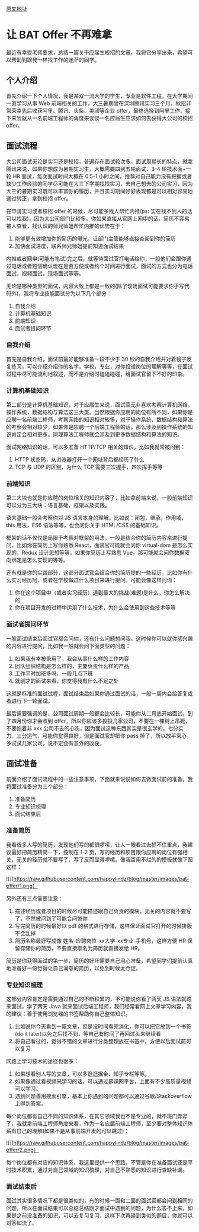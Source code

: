 [原文地址](https://github.com/happylindz/blog/issues/13)

# 让 BAT Offer 不再难拿

最近有幸受老师要求，总结一篇关于应届生校招的文章，我将它分享出来，希望可以帮助到跟我一样找工作的迷茫的同学。

## 个人介绍

首先介绍一下个人情况，我是某双一流大学的学生，专业是软件工程，在大学期间一直学习从事 Web 前端相关的工作，大三暑期曾在深圳腾讯实习三个月，秋招非常荣幸先后收获阿里、腾讯、头条、美团等企业 offer，最终选择到阿里工作，接下来我就从一名前端工程师的角度来谈谈一名应届生应该如何去获得大公司的校招 offer。

## 面试流程

大公司面试无论是实习还是校招，普遍存在面试轮次多，面试周期长的特点，就拿腾讯来说，如果你想成为暑期实习生，大概需要四到五轮面试，3-4 轮技术面+一轮 HR 面试，每次面试时间大概在 0.5-1 小时之间，推荐对自己能力没有把握或者缺少工作经验的同学尽可能在大三下学期找找实习，去自己想去的公司实习，因为大三的暑期实习既可以丰富你的履历，并且实习期间好好表现都是可以相对容易地通过转正，拿到校招 offer。

在申请实习或者校招 offer 的时候，尽可能多找人帮忙内推(ps: 实在找不到人的话可以找我)，因为大公司部门比较多，你如果直接从官网上网申的话，简历不容易被人查看，找认识的师兄师姐帮忙内推的优势在于：

1. 能够更有效增加你的简历的曝光，让部门主管能够直接查阅到你的简历
2. 加快面试进度，联系师兄师姐提前知道面试结果

内推或者网申(可能有笔试)完之后，就等待面试官打电话给你，一般他们会跟你通过电话或者短信确认现在是否方便或者约个时间进行面试，面试的方式也分为电话面试，视频面试，现场面试等等。

无论是哪种类型的面试，内容大致上都是一致的(除了现场面试可能要求你手写代码外)，我将专业技能面试分为以下几个部分：

1. 自我介绍
2. 计算机基础知识
3. 前端知识
4. 面试者提问环节

### 自我介绍

首先是自我介绍，面试前最好能够准备一段不少于 30 秒的自我介绍并对着镜子反复练习，可以介绍介绍你的名字，学校，专业，对你投递岗位的理解等等，在面试过程中尽可能流利地叙述，而不是介绍时磕磕碰碰，给面试官留下不好的印象。

### 计算机基础知识

第二部分是计算机基础知识，对于应届生来说，面试官无非喜欢考察计算机网络，操作系统，数据结构与算法这三大类。当然根据你应聘的岗位有所不同，如果你是应聘一名前端工程师，考察网络的知识相对较多，对于操作系统、数据结构和算法的考察会相对较少，如果你是应聘一个后端工程师的话，那么涉及到操作系统的知识肯定会相对更多。同理算法工程师就会涉及到更多数据结构和算法的知识。

面试网络知识的话，可以多准备 HTTP/TCP 相关的知识，比如我就常被问到：

1. HTTP 状态码，从浏览器打开一个网址背后都经历了什么
2. TCP 与 UDP 的区别，为什么 TCP 需要三次握手，四次挥手等等

### 前端知识

第三大块也就是你应聘的岗位相关的知识内容了，比如拿前端来说，一般前端知识可以分为三大块：语言基础，框架以及实践。

语言基础一般会考察你对 JS 语言本身的理解，比如说：闭包，继承，作用域，this 用法，ES6 语法等等，也会问你关于 HTML/CSS 的基础知识。

框架的话不仅仅是局限于考察对框架的用法，一般是结合你的简历内容来进行提问，比如你在简历上写你熟悉 React，面试官可能就会问你 virtual-dom 是怎么实现的，Redux 设计思想等等，如果你简历上写熟悉 Vue，那可能就会问你数据双向绑定是怎么实现的等等。

还有就是你的实践部分，这部分面试官会结合你的简历提的一些经历，比如你有什么实习经历阿，或者在学校做过什么项目来进行提问。可能会像这样问你：

1. 你在这个项目中（或者实习经历）遇到最大的挑战(难题)是什么，你怎么解决的
2. 你在项目开发的过程中运用了什么技术，为什么会使用到这些技术等等

### 面试者提问环节

一般面试结束后面试官都会问你，还有什么问题想问我，这时候你可以就你感兴趣的内容进行提问，比如我一般就会问下面类型的问题：

1. 如果我有幸被录用了，我会从事什么样的工作内容
2. 团队组织结构是怎么样的，主要负责什么样的产品
3. 工作平时加班多吗，一般几点下班
4. 就刚才的面试来看，你觉得我有什么不足之处

这就是标准的面试过程，面试结束后如果你通过面试的话，一般一周内会给答复或者进行下一轮面试。

最后需要强调的是，公司面试周期一般都会比较长，可能你从二月底开始面试，到了四月份你才会收到 offer，所以你应该多投投几家公司，不要在一棵树上吊死，不要抱着非 xxx 公司不去的心态，因为面试这种东西其实是很玄学的，七分实力，三分运气，可能你觉得良好，但是面试官却把你 pass 掉了，所以放平常心，多试试几家公司，说不定会有意外的收获。

## 面试准备

前面介绍了面试流程中的一些注意事项，下面就来说说如何去做面试前的准备。我将面试准备分为三个部分：

1. 准备简历
2. 专业知识梳理
3. 面试结束后

### 准备简历

我看很多人写的简历，发现他们写的都很啰嗦，让人一眼看过去抓不住重点，我建议最好把简历精简一下，控制在 1-2 页，写的经历和项目跟你应聘的岗位有强相关，无关的经历就不要写了，写了反而显得啰嗦。像我百用不烂的的模板就像下图这样：

![](https://raw.githubusercontent.com/happylindz/blog/master/images/bat-offer/1.png）

另外还有三点需要注意：

1. 描述经历或者项目的时候尽可能描述跟自己负责的模块，无关的内容就不要写了，不然被问到了可能会问惨你
2. 写完简历的时候最好以 pdf 的格式进行存储，这样保证面试官打开的时候排版不会乱掉
3. 简历名称最好写成像 姓名-应聘岗位-xx大学-xx专业-手机号，这样方便 HR 保留存储你的简历，不要直接取名为简历就直接发给 HR。

简历是你获得面试的第一步，简历的好坏需要自己用心准备，希望同学们提前认真地准备好一份觉得让自己满意的简历，以免到时候太仓促。

### 专业知识梳理

这部分内容肯定是需要通过自己的不断积累的，不可能说你看了两天 JS 语法就跑来面试，学了两天 Java 就来面试后端工程师，我们经常看网上文章学习内容，我的建议：善于使用浏览器的书签帮助你自己整体知识。

1. 比如说你今天看到一篇文章，但是没时间看完消化，你可以把它放到一个书签(do it later)以免之后找不到，等自己有时间了再回过头来继续看
2. 将自己看过的，觉得不错的文章进行分类整理放在书签中，方便以后面试前可以复习

网路上学习技术的途径也很多：

1. 如果想看别人写的文章，可以多逛逛掘金、知乎专栏等等。
2. 如果像通过看视频来学习的话，可以通过慕课网平台，上面有不少高质量视频可以学习。
3. 遇到问题善用搜索引擎，基本上你遇到的问题都可以通过谷歌/Stackoverflow 上得到答案。

每个岗位都有自己不同的知识体系，在其它领域我也不是专业的，就不班门弄斧了，我就拿前端工程师角度来看，作为一名应届前端工程师，至少要对整体知识体系有自己的理解(如果不是从事前端开发的可以跳过)：

![](https://raw.githubusercontent.com/happylindz/blog/master/images/bat-offer/2.png）

每个岗位都有对应的知识体系，我这里提供一个思路，不管是你在准备面试还是平时技术积累，通过对自己领域的知识梳理，对自己不熟悉的知识进行查缺补漏。

### 面试结束后

面试其实很多情况下都是很类似的，有的时候一面和二面的面试官都会问到相同的问题，所以在面试结束可以总结总结刚才面试中遇到的问题，为什么答不上来，如果是之前没准备的知识，可以去复习复习，这样下次再碰到类似的题目，你就可以对答如流了。

